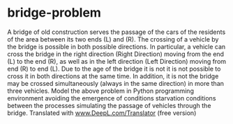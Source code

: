 # bridge-problem
A bridge of old construction serves the passage of the cars of the residents of the area between its two ends (L) and (R). The crossing of a vehicle by the bridge is possible in both possible directions. In particular, a vehicle can cross the bridge in the right direction (Right Direction) moving from the end (L) to the end (R), as well as in the left direction (Left Direction) moving from end (R) to end (L). Due to the age of the bridge it is not it is not possible to cross it in both directions at the same time. In addition, it is not the bridge may be crossed simultaneously (always in the same direction) in  more than three vehicles. Model the above problem in Python programming environment avoiding the emergence of conditions starvation conditions between the processes simulating the passage of vehicles through the bridge.   Translated with www.DeepL.com/Translator (free version)
